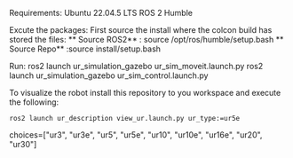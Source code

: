 Requirements:
  Ubuntu 22.04.5 LTS
  ROS 2 Humble

Excute the packages:
  First source the install where the colcon build has stored the files:
**	Source ROS2** : source /opt/ros/humble/setup.bash
**	Source Repo** :source install/setup.bash

Run:
  ros2 launch ur_simulation_gazebo ur_sim_moveit.launch.py 
	ros2 launch ur_simulation_gazebo ur_sim_control.launch.py
	
To visualize the robot install this repository to you workspace and execute the following:

	ros2 launch ur_description view_ur.launch.py ur_type:=ur5e
	
 choices=["ur3", "ur3e", "ur5", "ur5e", "ur10", "ur10e", "ur16e", "ur20", "ur30"]
